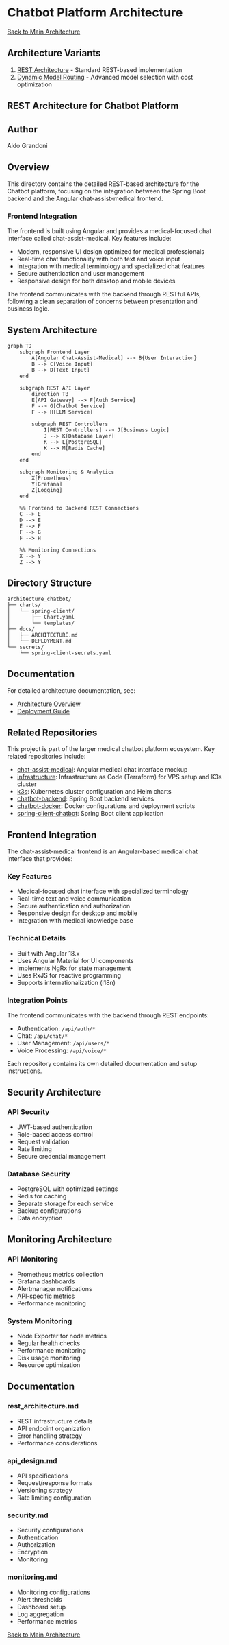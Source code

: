 # Chatbot Platform Architecture

[Back to Main Architecture](../README.md)

## Architecture Variants

1. [REST Architecture](#rest-architecture-for-chatbot-platform) - Standard REST-based implementation
2. [Dynamic Model Routing](./DYNAMIC_MODEL_ROUTING.md) - Advanced model selection with cost optimization

## REST Architecture for Chatbot Platform

## Author
Aldo Grandoni

## Overview
This directory contains the detailed REST-based architecture for the Chatbot platform, focusing on the integration between the Spring Boot backend and the Angular chat-assist-medical frontend.

### Frontend Integration
The frontend is built using Angular and provides a medical-focused chat interface called chat-assist-medical. Key features include:

- Modern, responsive UI design optimized for medical professionals
- Real-time chat functionality with both text and voice input
- Integration with medical terminology and specialized chat features
- Secure authentication and user management
- Responsive design for both desktop and mobile devices

The frontend communicates with the backend through RESTful APIs, following a clean separation of concerns between presentation and business logic.

## System Architecture

```mermaid
graph TD
    subgraph Frontend Layer
        A[Angular Chat-Assist-Medical] --> B{User Interaction}
        B --> C[Voice Input]
        B --> D[Text Input]
    end
    
    subgraph REST API Layer
        direction TB
        E[API Gateway] --> F[Auth Service]
        F --> G[Chatbot Service]
        F --> H[LLM Service]
        
        subgraph REST Controllers
            I[REST Controllers] --> J[Business Logic]
            J --> K[Database Layer]
            K --> L[PostgreSQL]
            K --> M[Redis Cache]
        end
    end

    subgraph Monitoring & Analytics
        X[Prometheus]
        Y[Grafana]
        Z[Logging]
    end
    
    %% Frontend to Backend REST Connections
    C --> E
    D --> E
    E --> F
    F --> G
    F --> H
    
    %% Monitoring Connections
    X --> Y
    Z --> Y
```

## Directory Structure

```
architecture_chatbot/
├── charts/
│   └── spring-client/
│       ├── Chart.yaml
│       └── templates/
├── docs/
│   ├── ARCHITECTURE.md
│   └── DEPLOYMENT.md
└── secrets/
    └── spring-client-secrets.yaml
```

## Documentation

For detailed architecture documentation, see:
- [Architecture Overview](docs/ARCHITECTURE.md)
- [Deployment Guide](docs/DEPLOYMENT.md)

## Related Repositories

This project is part of the larger medical chatbot platform ecosystem. Key related repositories include:

- [chat-assist-medical](https://github.com/cloud-fullstack/chat-assist-medical): Angular medical chat interface mockup
- [infrastructure](https://github.com/cloud-fullstack/infra/): Infrastructure as Code (Terraform) for VPS setup and K3s cluster
- [k3s](https://github.com/cloud-fullstack/k3s/): Kubernetes cluster configuration and Helm charts
- [chatbot-backend](https://github.com/cloud-fullstack/backend_spring_chatbot/): Spring Boot backend services
- [chatbot-docker](https://github.com/cloud-fullstack/chatbot-docker/): Docker configurations and deployment scripts
- [spring-client-chatbot](https://github.com/cloud-fullstack/spring-client-chatbot/): Spring Boot client application

## Frontend Integration

The chat-assist-medical frontend is an Angular-based medical chat interface that provides:

### Key Features
- Medical-focused chat interface with specialized terminology
- Real-time text and voice communication
- Secure authentication and authorization
- Responsive design for desktop and mobile
- Integration with medical knowledge base

### Technical Details
- Built with Angular 18.x
- Uses Angular Material for UI components
- Implements NgRx for state management
- Uses RxJS for reactive programming
- Supports internationalization (i18n)

### Integration Points
The frontend communicates with the backend through REST endpoints:
- Authentication: `/api/auth/*`
- Chat: `/api/chat/*`
- User Management: `/api/users/*`
- Voice Processing: `/api/voice/*`

Each repository contains its own detailed documentation and setup instructions.

## Security Architecture

### API Security
- JWT-based authentication
- Role-based access control
- Request validation
- Rate limiting
- Secure credential management

### Database Security
- PostgreSQL with optimized settings
- Redis for caching
- Separate storage for each service
- Backup configurations
- Data encryption

## Monitoring Architecture

### API Monitoring
- Prometheus metrics collection
- Grafana dashboards
- Alertmanager notifications
- API-specific metrics
- Performance monitoring

### System Monitoring
- Node Exporter for node metrics
- Regular health checks
- Performance monitoring
- Disk usage monitoring
- Resource optimization

## Documentation

### rest_architecture.md
- REST infrastructure details
- API endpoint organization
- Error handling strategy
- Performance considerations

### api_design.md
- API specifications
- Request/response formats
- Versioning strategy
- Rate limiting configuration

### security.md
- Security configurations
- Authentication
- Authorization
- Encryption
- Monitoring

### monitoring.md
- Monitoring configurations
- Alert thresholds
- Dashboard setup
- Log aggregation
- Performance metrics

[Back to Main Architecture](../README.md)
